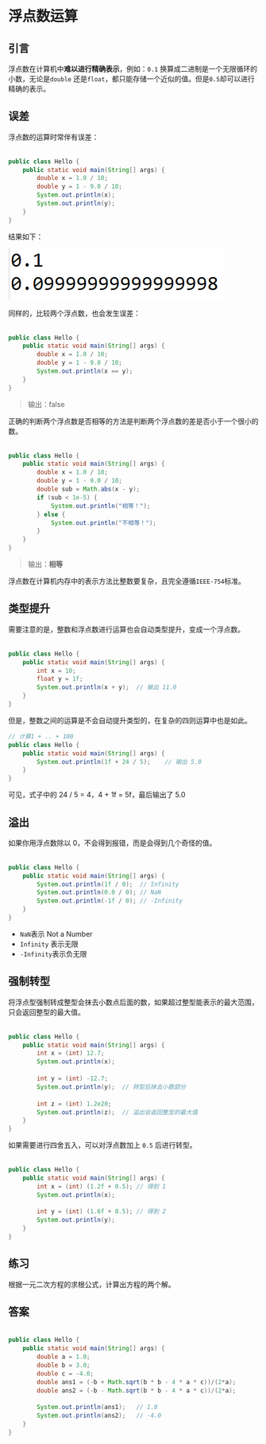 # 浮点数运算

## 引言

浮点数在计算机中**难以进行精确表示**，例如：`0.1` 换算成二进制是一个无限循环的小数，无论是`double` 还是`float`，都只能存储一个近似的值。但是`0.5`却可以进行精确的表示。

## 误差

浮点数的运算时常伴有误差：

```java

public class Hello {
	public static void main(String[] args) {
		double x = 1.0 / 10;
		double y = 1 - 9.0 / 10;
		System.out.println(x);
		System.out.println(y);		
	}
}
```

结果如下：

![image-20240717184917219](https://raw.githubusercontent.com/CCCCOOH/PicturesBed/master/202407171849042.png)

同样的，比较两个浮点数，也会发生误差：

```java

public class Hello {
	public static void main(String[] args) {
		double x = 1.0 / 10;
		double y = 1 - 9.0 / 10;
		System.out.println(x == y);
	}
}
```

> 输出：false

正确的判断两个浮点数是否相等的方法是判断两个浮点数的差是否小于一个很小的数。

```java

public class Hello {
	public static void main(String[] args) {
		double x = 1.0 / 10;
		double y = 1 - 9.0 / 10;
		double sub = Math.abs(x - y);
		if (sub < 1e-5) {
			System.out.println("相等！");
		} else {
			System.out.println("不相等！");
		}
	}
}
```

> 输出：**相等**

浮点数在计算机内存中的表示方法比整数要复杂，且完全遵循`IEEE-754`标准。

## 类型提升

需要注意的是，整数和浮点数进行运算也会自动类型提升，变成一个浮点数。

```java

public class Hello {
	public static void main(String[] args) {
		int x = 10;
		float y = 1f;
		System.out.println(x + y);	// 输出 11.0
	}
}
```

但是，整数之间的运算是不会自动提升类型的，在复杂的四则运算中也是如此。

```java
// 计算1 + .. + 100
public class Hello {
	public static void main(String[] args) {
		System.out.println(1f + 24 / 5);	// 输出 5.0
	}
}
```

可见，式子中的 24 / 5 = 4，4 + 1f = 5f，最后输出了 5.0

##  溢出

如果你用浮点数除以 0，不会得到报错，而是会得到几个奇怪的值。

```java

public class Hello {
	public static void main(String[] args) {
		System.out.println(1f / 0);	 // Infinity
		System.out.println(0.0 / 0); // NaN
		System.out.println(-1f / 0); //	-Infinity
	}
}
```

- `NaN`表示  Not a Number
- `Infinity` 表示无限
- `-Infinity`表示负无限

## 强制转型

将浮点型强制转成整型会抹去小数点后面的数，如果超过整型能表示的最大范围，只会返回整型的最大值。

```java

public class Hello {
	public static void main(String[] args) {
		int x = (int) 12.7;
		System.out.println(x);
		
		int y = (int) -12.7;
		System.out.println(y);	// 转型后抹去小数部分
		
		int z = (int) 1.2e20;
		System.out.println(z);	// 溢出会返回整型的最大值
	}
}
```

如果需要进行四舍五入，可以对浮点数加上 `0.5` 后进行转型。

```java

public class Hello {
	public static void main(String[] args) {
		int x = (int) (1.2f + 0.5);	// 得到 1
		System.out.println(x);
		
		int y = (int) (1.6f + 0.5);	// 得到 2
		System.out.println(y);
	}
}
```

## 练习

根据一元二次方程的求根公式，计算出方程的两个解。

## 答案

```java

public class Hello {
	public static void main(String[] args) {
		double a = 1.0;
		double b = 3.0;
		double c = -4.0;
		double ans1 = (-b + Math.sqrt(b * b - 4 * a * c))/(2*a);
		double ans2 = (-b - Math.sqrt(b * b - 4 * a * c))/(2*a);
		
		System.out.println(ans1);	// 1.0
		System.out.println(ans2);	// -4.0
	}
}
```

